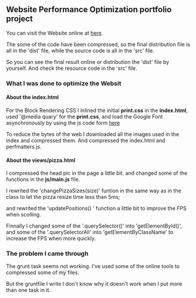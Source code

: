 ## Website Performance Optimization portfolio project

You can visit the Website online at [here](https://lynnlululu.github.io/frontend-nanodegree-mobile-portfolio/dist/index.html).

The some of the code have been compressed, so the final distribution file is all in the 'dist' file, while the source code is all in the 'src' file.

So you can see the final result online or distribution the 'dist' file by yourself. And check the resource code in the 'src' file.

### What I was done to optimize the Websit

#### About the **index.html**

For the Block Rendering CSS
I inlined the initial **print.css** in the **index.html**, used '@media quary' for the **print.css**, and load the Google Font asynchronously by using the js code form [here](https://www.lockedowndesign.com/load-google-fonts-asynchronously-for-page-speed/)

To reduce the bytes of the web
I downloaded all the images used in the index and compressed them.
And compressed the index.html and perfmatters.js.

#### About the **views/pizza.html**

I compressed the head pic in the page a little bit.
and changed some of the functions in the **js/main.js** file.

I rewrited the 'changePizzaSizes(size)' funtion in the same way as in the class to let the pizza resize time less than 5ms;

and rewrited the 'updatePositions() ' function a little bit to improve the FPS when scolling.

Finnally I changed some of the '.querySelector()' into 'getElementById()', and some of the '.querySelectorAll' into 'getElementByClassName' to increase the  FPS when more quickly.

### The problem I came through

The grunt task seems not working. I've used some of the online tools to compressed some of my files. 

But the gruntfile I write I don't know why it doesn't work when I put more than one task in it. 